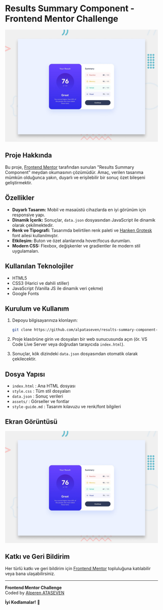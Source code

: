 # Results Summary Component - Frontend Mentor Challenge

![Design preview for the Results summary component coding challenge](./preview.jpg)

## Proje Hakkında

Bu proje, [Frontend Mentor](https://www.frontendmentor.io) tarafından sunulan "Results Summary Component" meydan okumasının çözümüdür. Amaç, verilen tasarıma mümkün olduğunca yakın, duyarlı ve erişilebilir bir sonuç özet bileşeni geliştirmektir.

## Özellikler

- **Duyarlı Tasarım:** Mobil ve masaüstü cihazlarda en iyi görünüm için responsive yapı.
- **Dinamik İçerik:** Sonuçlar, `data.json` dosyasından JavaScript ile dinamik olarak çekilmektedir.
- **Renk ve Tipografi:** Tasarımda belirtilen renk paleti ve [Hanken Grotesk](https://fonts.google.com/specimen/Hanken+Grotesk) font ailesi kullanılmıştır.
- **Etkileşim:** Buton ve özet alanlarında hover/focus durumları.
- **Modern CSS:** Flexbox, değişkenler ve gradientler ile modern stil uygulamaları.

## Kullanılan Teknolojiler

- HTML5
- CSS3 (Harici ve dahili stiller)
- JavaScript (Vanilla JS ile dinamik veri çekme)
- Google Fonts

## Kurulum ve Kullanım

1. Depoyu bilgisayarınıza klonlayın:
   ```bash
   git clone https://github.com/alpataseven/results-summary-component-main.git
   ```
2. Proje klasörüne girin ve dosyaları bir web sunucusunda açın (ör. VS Code Live Server veya doğrudan tarayıcıda `index.html`).

3. Sonuçlar, kök dizindeki `data.json` dosyasından otomatik olarak çekilecektir.

## Dosya Yapısı

- `index.html` : Ana HTML dosyası
- `style.css` : Tüm stil dosyaları
- `data.json` : Sonuç verileri
- `assets/` : Görseller ve fontlar
- `style-guide.md` : Tasarım kılavuzu ve renk/font bilgileri

## Ekran Görüntüsü

![Preview](./preview.jpg)

## Katkı ve Geri Bildirim

Her türlü katkı ve geri bildirim için [Frontend Mentor](https://www.frontendmentor.io/community) topluluğuna katılabilir veya bana ulaşabilirsiniz.

---

**Frontend Mentor Challenge**  
Coded by [Alperen ATASEVEN](https://github.com/alpataseven)

**İyi Kodlamalar!** 🚀
